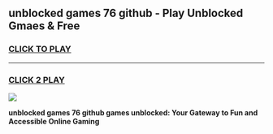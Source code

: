 
## unblocked games 76 github - Play Unblocked Gmaes & Free
<h3>
<a href="https://premium.freeplayer.one?title=unblocked_games_76_github&ref=20F">CLICK TO PLAY</a></h3>
<hr>

<h3>
<a href="https://premium.freeplayer.one?title=unblocked_games_76_github&ref=20F">CLICK 2 PLAY</a>
  
</h3>

<a href="https://premium.freeplayer.one?title=unblocked_games_76_github&ref=20F/"><img src="https://clearcache.store/games.png"></a>


**unblocked games 76 github games unblocked: Your Gateway to Fun and Accessible Online Gaming**
